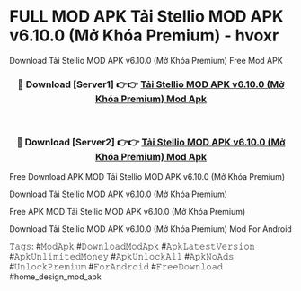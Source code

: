 # FULL MOD APK Tải Stellio MOD APK v6.10.0 (Mở Khóa Premium) - hvoxr
Download Tải Stellio MOD APK v6.10.0 (Mở Khóa Premium) Free Mod APK

<div align="center">
<h3>🔴 Download [Server1] 👉👉 <a href="https://apk-comot.site?title=Tải_Stellio_MOD_APK_v6.10.0_(Mở_Khóa_Premium)">Tải Stellio MOD APK v6.10.0 (Mở Khóa Premium) Mod Apk</a></h3><br>

<h3>🔴 Download [Server2] 👉👉 <a href="https://apk-comot.site?title=Tải_Stellio_MOD_APK_v6.10.0_(Mở_Khóa_Premium)">Tải Stellio MOD APK v6.10.0 (Mở Khóa Premium) Mod Apk</a></h3>
</div>


Free Download APK MOD Tải Stellio MOD APK v6.10.0 (Mở Khóa Premium)

Download Tải Stellio MOD APK v6.10.0 (Mở Khóa Premium) 

Free APK MOD Tải Stellio MOD APK v6.10.0 (Mở Khóa Premium) 

Download Tải Stellio MOD APK v6.10.0 (Mở Khóa Premium) Mod For Android

𝚃𝚊𝚐𝚜: #𝙼𝚘𝚍𝙰𝚙𝚔 #𝙳𝚘𝚠𝚗𝚕𝚘𝚊𝚍𝙼𝚘𝚍𝙰𝚙𝚔 #𝙰𝚙𝚔𝙻𝚊𝚝𝚎𝚜𝚝𝚅𝚎𝚛𝚜𝚒𝚘𝚗 #𝙰𝚙𝚔𝚄𝚗𝚕𝚒𝚖𝚒𝚝𝚎𝚍𝙼𝚘𝚗𝚎𝚢 #𝙰𝚙𝚔𝚄𝚗𝚕𝚘𝚌𝚔𝙰𝚕𝚕 #𝙰𝚙𝚔𝙽𝚘𝙰𝚍𝚜 #𝚄𝚗𝚕𝚘𝚌𝚔𝙿𝚛𝚎𝚖𝚒𝚞𝚖 #𝙵𝚘𝚛𝙰𝚗𝚍𝚛𝚘𝚒𝚍 #𝙵𝚛𝚎𝚎𝙳𝚘𝚠𝚗𝚕𝚘𝚊𝚍 #home_design_mod_apk